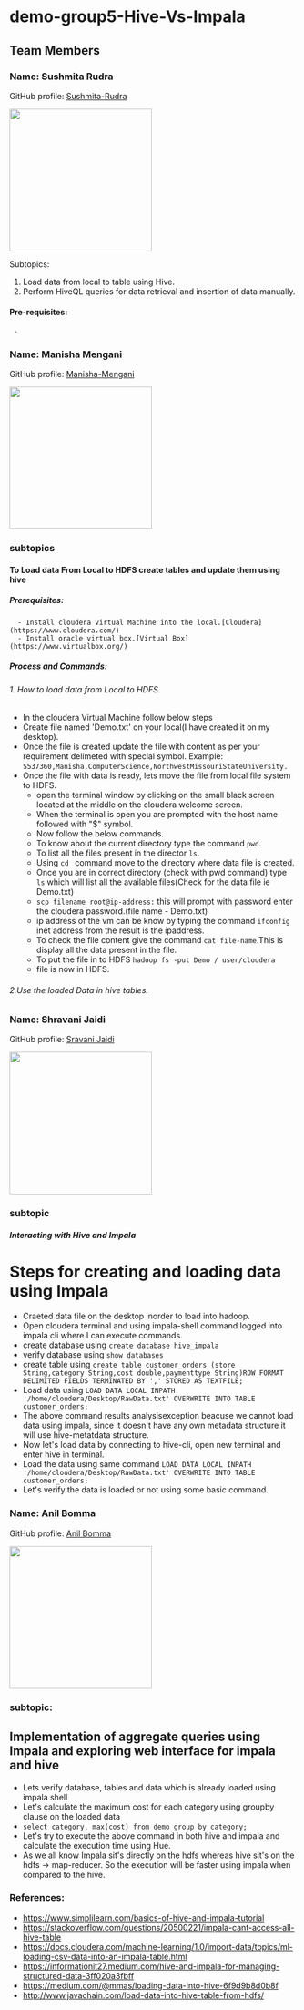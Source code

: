 # demo-group5-Hive-Vs-Impala
## Team Members

### Name: Sushmita Rudra

GitHub profile: [Sushmita-Rudra](https://github.com/Sushmita-Rudra)

<img src="./IMG_2139.jpg" width="250"/>

Subtopics:
1. Load data from local to table using Hive.
1. Perform HiveQL queries for data retrieval and insertion of data manually.

#### Pre-requisites:
     - 
### Name: Manisha Mengani

GitHub profile: [Manisha-Mengani](https://github.com/Manisha-Mengani)

<img src="./mengani.jpeg" width="250"/>


### subtopics
#### To Load data From Local to HDFS create tables and update them using hive
##### Prerequisites:
      - Install cloudera virtual Machine into the local.[Cloudera](https://www.cloudera.com/)
      - Install oracle virtual box.[Virtual Box](https://www.virtualbox.org/)
      
##### Process and Commands:
###### 1. How to load data from Local to HDFS.
   - In the cloudera Virtual Machine follow below steps
   - Create file named 'Demo.txt' on your local(I have created it on my desktop).
   - Once the file is created update the file with content as per your requirement delimeted with special symbol.
     Example: ``` S537360,Manisha,ComputerScience,NorthwestMissouriStateUniversity. ```
   - Once the file with data is ready, lets move the file from local file system to HDFS.
     - open the terminal window by clicking on the small black screen located at the middle on the cloudera welcome screen.
     - When the terminal is open you are prompted with the host name followed with "$" symbol.
     - Now follow the below commands.
     - To know about the current directory type the command ```pwd```.
     - To list all the files present in the director ```ls```.
     - Using ```cd ``` command move to the directory where data file is created.
     - Once you are in correct directory (check with pwd command) type ``` ls ``` which will list all the available files(Check for the data file ie Demo.txt)
     - ``` scp filename root@ip-address: ``` this will prompt with password enter the cloudera password.(file name - Demo.txt)
     - ip address of the vm can be know by typing the command ``` ifconfig ``` inet address from the result is the ipaddress.
     - To check the file content give the command ``` cat file-name ```.This is display all the data present in the file.
     - To put the file in to HDFS ``` hadoop fs -put Demo / user/cloudera ```
     - file is now in HDFS.
     
     
   
   
###### 2.Use the loaded Data in hive tables.

### Name: Shravani Jaidi 

GitHub profile: [Sravani Jaidi](https://github.com/Sravani537520)

<img src="./Shrvni.jpeg" width="250">

### subtopic
##### Interacting with Hive and Impala
Steps for creating and loading data using Impala
===================================================

- Craeted data file on the desktop inorder to load into hadoop.
- Open cloudera terminal and using impala-shell command logged into impala cli where I can execute commands.
- create database using `create database hive_impala` 
- verify database using `show databases`
- create table using `create table customer_orders (store String,category String,cost double,paymenttype String)ROW FORMAT DELIMITED FIELDS TERMINATED BY ',' STORED AS TEXTFILE; `
- Load data using `LOAD DATA LOCAL INPATH '/home/cloudera/Desktop/RawData.txt' OVERWRITE INTO TABLE customer_orders;` 
- The above command results analysisexception beacuse we cannot load data using impala, since it doesn't have any own metadata structure it will use hive-metatdata structure.
- Now let's load data by connecting to hive-cli, open new terminal and enter hive in terminal.
- Load the data using same command `LOAD DATA LOCAL INPATH '/home/cloudera/Desktop/RawData.txt' OVERWRITE INTO TABLE customer_orders;`
- Let's verify the data is loaded or not using some basic command.



### Name: Anil Bomma

GitHub profile: [Anil Bomma](https://github.com/anil-bomma)


<img src="./bomma.jpeg" width="250">

### subtopic:
 ## Implementation of aggregate queries using Impala and exploring web interface for impala and hive
 
 - Lets verify database, tables and data which is already loaded using impala shell
 - Let's calculate the maximum cost for each category using groupby clause on the loaded data 
 - `select category, max(cost) from demo group by category;`
 - Let's try to execute the above command in both hive and impala and calculate the execution time using Hue.
 - As we all know Impala sit's directly on the hdfs whereas hive sit's on the hdfs -> map-reducer. So the execution will be faster using impala when compared to the hive.

### References:
- https://www.simplilearn.com/basics-of-hive-and-impala-tutorial
- https://stackoverflow.com/questions/20500221/impala-cant-access-all-hive-table
- https://docs.cloudera.com/machine-learning/1.0/import-data/topics/ml-loading-csv-data-into-an-impala-table.html
- https://informationit27.medium.com/hive-and-impala-for-managing-structured-data-3ff020a3fbff
- https://medium.com/@mmas/loading-data-into-hive-6f9d9b8d0b8f
- http://www.javachain.com/load-data-into-hive-table-from-hdfs/

